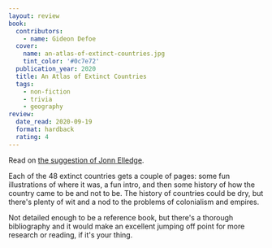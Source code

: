 ```yaml
---
layout: review
book:
  contributors:
    - name: Gideon Defoe
  cover:
    name: an-atlas-of-extinct-countries.jpg
    tint_color: '#0c7e72'
  publication_year: 2020
  title: An Atlas of Extinct Countries
  tags:
    - non-fiction
    - trivia
    - geography
review:
  date_read: 2020-09-19
  format: hardback
  rating: 4
---
```


Read on [the suggestion of Jonn Elledge](https://twitter.com/JonnElledge/status/1294943819625005056).

Each of the 48 extinct countries gets a couple of pages: some fun illustrations of where it was, a fun intro, and then some history of how the country came to be and not to be.
The history of countries could be dry, but there's plenty of wit and a nod to the problems of colonialism and empires.

Not detailed enough to be a reference book, but there's a thorough bibliography and it would make an excellent jumping off point for more research or reading, if it's your thing.
